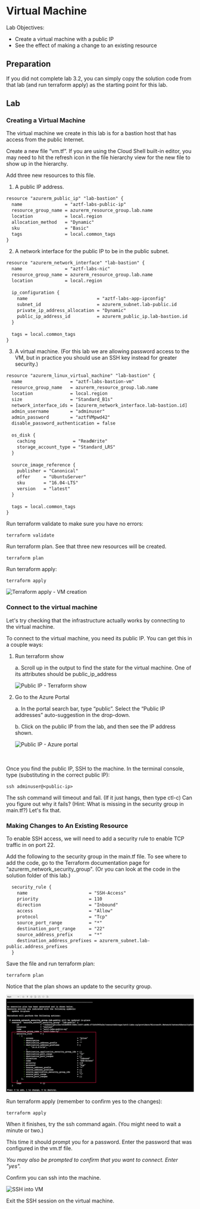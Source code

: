 # Virtual Machine

Lab Objectives:
- Create a virtual machine with a public IP
- See the effect of making a change to an existing resource

## Preparation

If you did not complete lab 3.2, you can simply copy the solution code from that lab (and run terraform apply) as the starting point for this lab.

## Lab

### Creating a Virtual Machine

The virtual machine we create in this lab is for a bastion host that has access from the public Internet.

Create a new file “vm.tf”.  If you are using the Cloud Shell built-in editor, you may need to hit the refresh icon in the file hierarchy view for the new file to show up in the hierarchy.

Add three new resources to this file.

1. A public IP address.
```
resource "azurerm_public_ip" "lab-bastion" {
  name                = "aztf-labs-public-ip"
  resource_group_name = azurerm_resource_group.lab.name
  location            = local.region
  allocation_method   = "Dynamic"
  sku                 = "Basic"
  tags                = local.common_tags
}
```

2. A network interface for the public IP to be in the public subnet.
```
resource "azurerm_network_interface" "lab-bastion" {
  name                = "aztf-labs-nic"
  resource_group_name = azurerm_resource_group.lab.name
  location            = local.region

  ip_configuration {
    name                          = "aztf-labs-app-ipconfig"
    subnet_id                     = azurerm_subnet.lab-public.id
    private_ip_address_allocation = "Dynamic"
    public_ip_address_id          = azurerm_public_ip.lab-bastion.id
  }

  tags = local.common_tags
}
```

3. A virtual machine. (For this lab we are allowing password access to the VM, but in practice you should use an SSH key instead for greater security.)
```
resource "azurerm_linux_virtual_machine" "lab-bastion" {
  name                  = "aztf-labs-bastion-vm"
  resource_group_name   = azurerm_resource_group.lab.name
  location              = local.region
  size                  = "Standard_B1s"
  network_interface_ids = [azurerm_network_interface.lab-bastion.id]
  admin_username        = "adminuser"
  admin_password        = "aztfVMpwd42"
  disable_password_authentication = false

  os_disk {
    caching              = "ReadWrite"
    storage_account_type = "Standard_LRS"
  }

  source_image_reference {
    publisher = "Canonical"
    offer     = "UbuntuServer"
    sku       = "16.04-LTS"
    version   = "latest"
  }

  tags = local.common_tags
}
```

Run terraform validate to make sure you have no errors:
```
terraform validate
```

Run terraform plan.  See that three new resources will be created.
```
terraform plan
```

Run terraform apply:
```
terraform apply
```
![Terraform apply - VM creation](./images/tf-vm-apply.png "Terraform apply - VM creation")

### Connect to the virtual machine

Let's try checking that the infrastructure actually works by connecting to the virtual machine.

To connect to the virtual machine, you need its public IP.  You can get this in a couple ways:

1. Run terraform show

    a. Scroll up in the output to find the state for the virtual machine.  One of its attributes should be public_ip_address

    ![Public IP - Terraform show](./images/tf-show-vm-ip.png "Public IP - Terraform show")

2. Go to the Azure Portal

    a. In the portal search bar, type “public”.  Select the “Public IP addresses” auto-suggestion in the drop-down.

    b. Click on the public IP from the lab, and then see the IP address shown.

    ![Public IP - Azure portal](./images/az-vm-ip.png "Public IP - Azure portal")

<br /><br />
Once you find the public IP, SSH to the machine.  In the terminal console, type (substituting in the correct public IP):

```
ssh adminuser@<public-ip>
```
The ssh command will timeout and fail. (If it just hangs, then type ctl-c)  Can you figure out why it fails?   (Hint:  What is missing in the security group in main.tf?)   Let's fix that.

### Making Changes to An Existing Resource

To enable SSH access, we will need to add a security rule to enable TCP traffic in on port 22.

Add the following to the security group in the main.tf file.  To see where to add the code, go to the Terraform documentation page for "azurerm_network_security_group". (Or you can look at the code in the solution folder of this lab.)

```
  security_rule {
    name                       = "SSH-Access"
    priority                   = 110
    direction                  = "Inbound"
    access                     = "Allow"
    protocol                   = "Tcp"
    source_port_range          = "*"
    destination_port_range     = "22"
    source_address_prefix      = "*"
    destination_address_prefixes = azurerm_subnet.lab-public.address_prefixes
  }
```

Save the file and run terraform plan:
```
terraform plan
```

Notice that the plan shows an update to the security group.

![Terraform Plan - Added SG](./images/tf-plan-sg.png "Terraform Plan - Added SG")


Run terraform apply (remember to confirm yes to the changes):
```
terraform apply
```

When it finishes, try the ssh command again.  (You might need to wait a minute or two.)

This time it should prompt you for a password.  Enter the password that was configured in the vm.tf file.

*You may also be prompted to confirm that you want to connect. Enter "yes".*

Confirm you can ssh into the machine.

![SSH into VM](./images/cs-vm-ssh.png "SSH into VM")

Exit the SSH session on the virtual machine.
